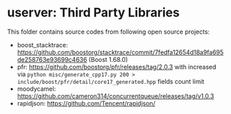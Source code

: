 # userver: Third Party Libraries

This folder contains source codes from following open source projects:

* boost_stacktrace: https://github.com/boostorg/stacktrace/commit/7fedfa12654d18a9fa695de258763e93699c4636 (Boost 1.68.0)
* pfr: https://github.com/boostorg/pfr/releases/tag/2.0.3 with increased via `python misc/generate_cpp17.py 200 > include/boost/pfr/detail/core17_generated.hpp` fields count limit
* moodycamel: https://github.com/cameron314/concurrentqueue/releases/tag/v1.0.3
* rapidjson: https://github.com/Tencent/rapidjson/
